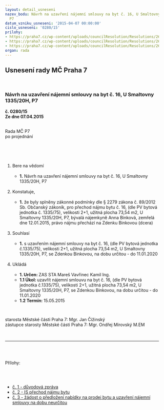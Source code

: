 ```yaml
---
layout: detail_usneseni
nazev_bodu: Návrh na uzavření nájemní smlouvy na byt č. 16, U Smaltovny 1335/20H,
  P7
datum_vzniku_usneseni: '2015-04-07 00:00:00'
cislo_usneseni: '0280/15'
prilohy:
- https://praha7.cz/wp-content/uploads/councilResolution/Resolutions/26568/18-15-priloha_01_binkova.doc
- https://praha7.cz/wp-content/uploads/councilResolution/Resolutions/26568/18-15-priloha_02_is_binkova.tif
- https://praha7.cz/wp-content/uploads/councilResolution/Resolutions/26568/18-15-priloha_03_zadost_binkova.pdf
organ: rada
---
```

<div id="ucUsn_pList" class="usn">
	<span><h2>Usnesení rady MČ Praha 7 </h2>
<br></span><div class="standBody">
<span><h3>Návrh na uzavření nájemní smlouvy na byt č. 16, U Smaltovny 1335/20H, P7</h3></span><div class="center">
		<strong>č. 0280/15</strong><br>
	</div>
<div class="center">
		<strong>Ze dne 07.04.2015</strong><br><br>
	</div>
<p>Rada MČ P7<br>po projednání<br><br></p>
<br><ol>
<br><li>Bere na vědomí <br><ul>
<br><li>
<strong>1.</strong> Návrh na uzavření nájemní smlouvy na byt č. 16, U Smaltovny 1335/20H, P7</li>
</ul>
<br>
</li>
<li>Konstatuje, <br><ul>
<br><li>
<strong>1.</strong> že byly splněny zákonné podmínky dle § 2279 zákona č. 89/2012 Sb. Občanský zákoník, pro přechod nájmu bytu č. 16, (dle PV bytová jednotka č. 1335/75), velikosti 2+1, užitná plocha 73,54 m2, U Smaltovny 1335/20H, P7, bývalá nájemkyně Anna Binková, zemřelá dne 12.01.2015, právo nájmu přechází na Zdenku Binkovou (dcera)</li>
</ul>
<br>
</li>
<li>Souhlasí <br><ul>
<br><li>
<strong>1.</strong> s uzavřením nájemní smlouvy na byt č. 16, (dle PV bytová jednotka č.1335/75), velikosti 2+1, užitná plocha 73,54 m2, U Smaltovny 1335/20H, P7, se Zdenkou Binkovou, na dobu určitou - do 11.01.2020 </li>
</ul>
<br>
</li>
<li>Ukládá <br><ul>
<br><li>
<strong>1. Určen: </strong>ZAS STA Mareš Vavřinec Kamil Ing. <br>
</li>
<li>
<strong>1.1 Úkol: </strong>uzavřít nájemní smlouvu na byt č. 16, (dle PV bytová jednotka č.1335/75), velikosti 2+1, užitná plocha 73,54 m2, U Smaltovny 1335/20H, P7, se Zdenkou Binkovou, na dobu určitou - do 11.01.2020 <br>
</li>
<li>
<strong>1.2 Termín: </strong>15.05.2015 </li>
</ul>
</li>
</ol>
<br><p>starosta Městské části Praha 7: Mgr. Jan Čižinský<br>zástupce starosty Městské části Praha 7: Mgr. Ondřej Mirovský M.EM </p>
<br><hr>
<br><br><p>Přílohy: </p>
<br><ul>
<br><li>
<a href="/zdroj.aspx?typ=4&amp;id=61804&amp;sh=-1803642539" target="_blank" title="Odkaz na soubor - 20,5 kB - nové okno">č. 1 - důvodová zpráva</a> <br>
</li>
<li>
<a href="/zdroj.aspx?typ=4&amp;id=61805&amp;sh=-1803739787" target="_blank" title="Odkaz na soubor - 28,8 kB - nové okno">č. 2 - IS přechod nájmu bytu</a> <br>
</li>
<li><a href="/zdroj.aspx?typ=4&amp;id=61806&amp;sh=-1803577707" target="_blank" title="Odkaz na soubor - 113,7 kB - nové okno">č. 3 - žádost o předložení nabídky na prodej bytu a uzavření nájemní smlouvy na dobu neurčitou </a></li>
</ul>
</div>
</div>